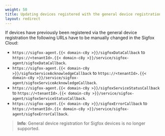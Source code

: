 ```yaml
---
weight: 50
title: Updating devices registered with the general device registration
layout: redirect
---
```


If devices have previously been registered via the general device registration the following URLs have to be manually changed in the Sigfox Cloud:

- `https://sigfox-agent.{{< domain-c8y >}}/sigfoxDataCallback` to `https://<tenantId>.{{< domain-c8y >}}/service/sigfox-agent/sigfoxDataCallback`.
- `https://sigfox-agent.{{< domain-c8y >}}/sigfoxServiceAcknowledgeCallback` to `https://<tenantId>.{{< domain-c8y >}}/service/sigfox-agent/sigfoxServiceAcknowledgeCallback`.
- `https://sigfox-agent.{{< domain-c8y >}}/sigfoxServiceStatusCallback` to `https://<tenantId>.{{< domain-c8y >}}/service/sigfox-agent/sigfoxServiceStatusCallback`.
- `https://sigfox-agent.{{< domain-c8y >}}/sigfoxErrorCallback` to `https://<tenantId>.{{< domain-c8y >}}/service/sigfox-agent/sigfoxErrorCallback`.

> **Info**: General device registration for Sigfox devices is no longer supported.

